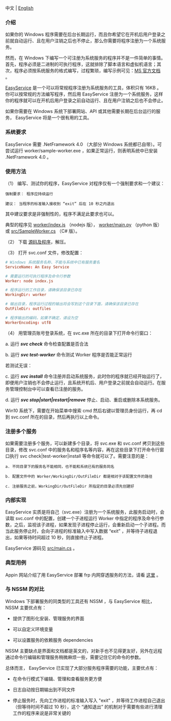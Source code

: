 中文 | [English](./readme.eng.md)

### 介绍

如果你的 Windows 程序需要在后台长期运行，而且你希望它在开机后用户登录之前就自动运行、且在用户注销之后也不停止，那么你需要将程序注册为一个系统服务。

然而，在 Windows 下编写一个可注册为系统服务的程序并不是一件简单的事情。首先，程序必须是二进制的可执行程序，这就排除了脚本语言和虚拟机语言；其次，程序必须按系统服务的格式编写，过程繁琐，编写示例可见：[MS 官方文档](https://code.msdn.microsoft.com/windowsapps/CppWindowsService-cacf4948) 。

[EasyService](https://github.com/pandolia/easy-service) 是一个可以将常规程序注册为系统服务的工具，体积只有 16KB 。你可以按常规的方法编写程序，然后用 EasyService 注册为一个系统服务，这样你的程序就可以在开机后用户登录之前自动运行、且在用户注销之后也不会停止。

如果你需要在 Windows 系统下部署网站、API 或其他需要长期在后台运行的服务， EasyService 将是一个很有用的工具。

### 系统要求

EasyService 需要 .NetFramework 4.0 （大部分 Windows 系统都已自带）。可尝试运行 worker/sample-worker.exe ，如果正常运行，则表明系统中已安装 .NetFramework 4.0 。

### 使用方法

（1） 编写、测试你的程序，EasyService 对程序仅有一个强制要求和一个建议：

```
强制要求： 程序应持续运行

建议： 当程序的标准输入接收到 “exit” 后在 10 秒之内退出
```

其中建议要求是非强制性的，程序不满足此要求也可以。

典型的程序见 [worker/index.js](https://github.com/pandolia/easy-service/blob/master/worker/index.js) （nodejs 版）， [worker/main.py](https://github.com/pandolia/easy-service/blob/master/worker/main.py) （python 版） 或 [src/SampleWorker.cs](https://github.com/pandolia/easy-service/blob/master/src/SampleWorker.cs) （C# 版）。

（2） 下载 [源码及程序](https://github.com/pandolia/easy-service/archive/master.zip)，解压。

（3） 打开 svc.conf 文件，修改配置：

```conf
# Windows 系统服务名称、不能与系统中已有服务重名
ServiceName: An Easy Service

# 需要运行的可执行程序及命令行参数
Worker: node index.js

# 程序运行的工作目录，请确保该目录已存在
WorkingDir: worker

# 输出目录，程序运行过程的输出将会写到这个目录下面，请确保该目录已存在
OutFileDir: outfiles

# 程序输出的编码，如果不确定，请设为空
WorkerEncoding: utf8
```

（4） 用管理员账号登录系统，在 svc.exe 所在的目录下打开命令行窗口：

a. 运行 ***svc check*** 命令检查配置是否合法

b. 运行 ***svc test-worker*** 命令测试 Worker 程序是否能正常运行

若测试无误：

c. 运行 ***svc install*** 命令注册并启动系统服务，此时你的程序就已经开始运行了，即便用户注销也不会停止运行，且系统开机后、用户登录之前就会自动运行。在服务管理控制台中可以查看已注册的服务。

d. 运行 ***svc stop|start|restart|remove*** 停止、启动、重启或删除本系统服务。

Win10 系统下，需要在开始菜单中搜索 cmd 然后右键以管理员身份运行，再 cd 到 svc.conf 所在的目录，然后再执行以上命令。

### 注册多个服务

如果需要注册多个服务，可以新建多个目录，将 svc.exe 和 svc.conf 拷贝到这些目录，修改 svc.conf 中的服务名和程序名等内容，再在这些目录下打开命令行窗口执行 svc check|test-worker|install 等命令就可以了。需要注意的是：

```
a. 不同目录下的服务名不能相同，也不能和系统已有的服务同名

b. 配置文件中的 Worker/WorkingDir/OutFileDir 都是相对于该配置文件的路径

c. 注册服务之前，WorkingDir/OutFileDir 所指定的目录必须先创建好
```

### 内部实现

EasyService 实质是将自己（svc.exe）注册为一个系统服务，此服务启动时，会读取 svc.conf 中的配置，创建一个子进程运行 Worker 中指定的程序及命令行参数，之后，监视该子进程，如果发现子进程停止运行，会重新启动一个子进程。而当此服务停止时，会向子进程的标准输入中写入数据 “exit” ，并等待子进程退出，如果等待时间超过 10 秒，则直接终止子进程。

EasyService 源码见 [src/main.cs](https://github.com/pandolia/easy-service/blob/master/src/Main.cs) 。

### 典型用例

Appin 网站介绍了用 EasyService 部署 frp 内网穿透服务的方法，请看 [这里](https://www.appinn.com/easyservice-for-windows/) 。

### 与 NSSM 的对比

Windows 下部署服务的同类型的工具还有 NSSM ，与 EasyService 相比， NSSM 主要优点有：

* 提供了图形化安装、管理服务的界面

* 可以自定义环境变量

* 可以设置服务的依赖服务 dependencies

NSSM 主要缺点是界面和文档都是英文的，对新手也不见得更友好，另外在远程通过命令行编辑和管理服务稍微麻烦一些，需要记住它的命令的参数。

总体而言， EasyService 已实现了大部分服务程序需要的功能，主要优点有：

* 在命令行模式下编辑、管理和查看服务更方便

* 日志自动按日期输出到不同文件

* 停止服务时，先向工作进程的标准输入写入 "exit" ，并等待工作进程自己退出（但等待时间不超过 10 秒），这个 “通知退出” 的机制对于需要有些进行清理工作的程序来说是非常关键的